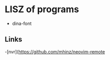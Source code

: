 LISZ of programs
================

* dina-font

Links
-----

-[nvr](https://github.com/mhinz/neovim-remote
